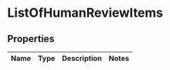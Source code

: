
# ListOfHumanReviewItems

## Properties
Name | Type | Description | Notes
------------ | ------------- | ------------- | -------------



